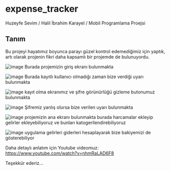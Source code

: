 # expense_tracker

Huzeyfe Sevim / Halil İbrahim Karayel / Mobil Programlama Proejsi

## Tanım

Bu projeyi hayatımız boyunca parayı güzel kontrol edemediğimiz için yaptık, artı olarak projenin fikri daha kapsamlı bir projemde de bulunuyordu. 

![image](https://github.com/user-attachments/assets/fb9e79fc-ae7f-4bea-a26b-e43682ef3e9a)
Burada projemizin giriş ekranı bulunmakta

![image](https://github.com/user-attachments/assets/8ab8a9ad-af0b-4133-ac13-197d9c0ef5a1)
Burada kayıtlı kullanıcı olmadığı zaman bize verdiği uyarı bulunmakta

![image](https://github.com/user-attachments/assets/488ace77-a39f-403b-9bad-7b33257a1f5f)
kayıt olma ekranımız ve şifre görünürlüğü gizleme butonumuz bulunmakta

![image](https://github.com/user-attachments/assets/8e988656-8a3e-465f-a814-b99bfde5df4d)
Şifremiz yanlış olursa bize verilen uyarı bulunmakta

![image](https://github.com/user-attachments/assets/3d442a15-1936-4f6b-a0c1-fbaf10fe5cfa)
projemizin ana ekranı bulunmakta burada harcamalar ekleyip gelirler ekleyebiliyoruz ve bunları katogerilendirebiliyoruz 

![image](https://github.com/user-attachments/assets/5bdf45e9-7cf9-4bb5-814a-e920c8f7556d)
uygulama gelirleri giderleri hesaplayarak bize bakiyemizi de gösterebiliyor

Daha detaylı anlatım için Youtube videomuz: https://www.youtube.com/watch?v=nhmRaLAD6F8


Teşekkür ederiz...
